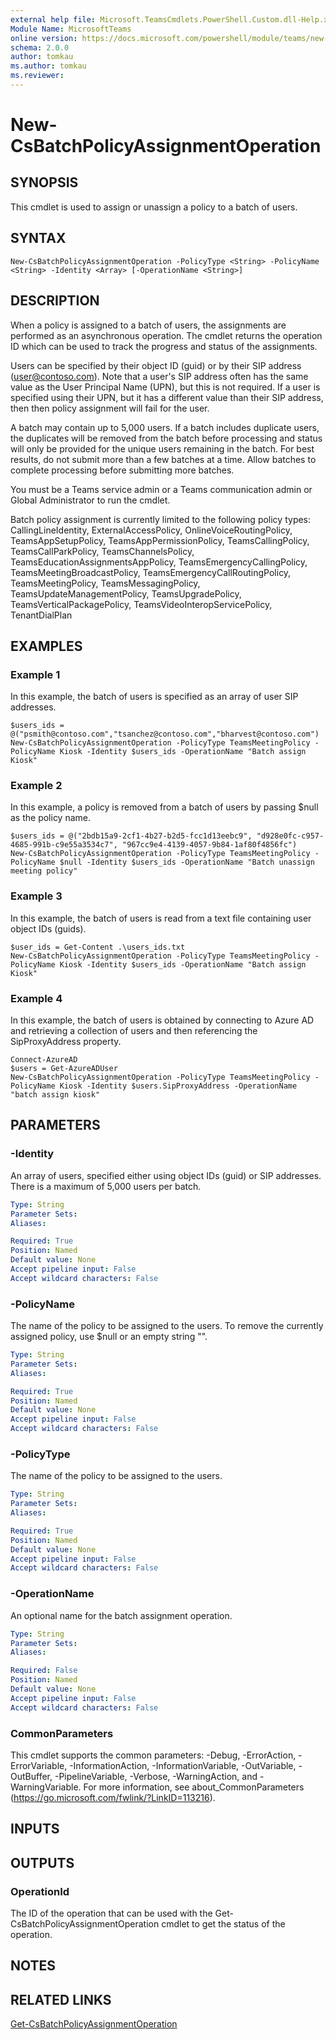 ```yaml
---
external help file: Microsoft.TeamsCmdlets.PowerShell.Custom.dll-Help.xml
Module Name: MicrosoftTeams
online version: https://docs.microsoft.com/powershell/module/teams/new-csbatchpolicyassignmentoperation
schema: 2.0.0
author: tomkau
ms.author: tomkau
ms.reviewer:
---
```


# New-CsBatchPolicyAssignmentOperation

## SYNOPSIS

This cmdlet is used to assign or unassign a policy to a batch of users.

## SYNTAX

```
New-CsBatchPolicyAssignmentOperation -PolicyType <String> -PolicyName <String> -Identity <Array> [-OperationName <String>]
```

## DESCRIPTION
When a policy is assigned to a batch of users, the assignments are performed as an asynchronous operation.  The cmdlet returns the operation ID which can be used to track the progress and status of the assignments.

Users can be specified by their object ID (guid) or by their SIP address (user@contoso.com). Note that a user's SIP address often has the same value as the User Principal Name (UPN), but this is not required. If a user is specified using their UPN, but it has a different value than their SIP address, then then policy assignment will fail for the user.

A batch may contain up to 5,000 users. If a batch includes duplicate users, the duplicates will be removed from the batch before processing and status will only be provided for the unique users remaining in the batch. For best results, do not submit more than a few batches at a time.  Allow batches to complete processing before submitting more batches.

You must be a Teams service admin or a Teams communication admin or Global Administrator to run the cmdlet.

Batch policy assignment is currently limited to the following policy types:
CallingLineIdentity, ExternalAccessPolicy, OnlineVoiceRoutingPolicy, TeamsAppSetupPolicy, TeamsAppPermissionPolicy, TeamsCallingPolicy, TeamsCallParkPolicy, TeamsChannelsPolicy, TeamsEducationAssignmentsAppPolicy, TeamsEmergencyCallingPolicy, TeamsMeetingBroadcastPolicy, TeamsEmergencyCallRoutingPolicy, TeamsMeetingPolicy, TeamsMessagingPolicy, TeamsUpdateManagementPolicy, TeamsUpgradePolicy,  TeamsVerticalPackagePolicy, TeamsVideoInteropServicePolicy, TenantDialPlan

## EXAMPLES

### Example 1
In this example, the batch of users is specified as an array of user SIP addresses.

```
$users_ids = @("psmith@contoso.com","tsanchez@contoso.com","bharvest@contoso.com")
New-CsBatchPolicyAssignmentOperation -PolicyType TeamsMeetingPolicy -PolicyName Kiosk -Identity $users_ids -OperationName "Batch assign Kiosk"
```

### Example 2
In this example, a policy is removed from a batch of users by passing $null as the policy name.

```
$users_ids = @("2bdb15a9-2cf1-4b27-b2d5-fcc1d13eebc9", "d928e0fc-c957-4685-991b-c9e55a3534c7", "967cc9e4-4139-4057-9b84-1af80f4856fc")
New-CsBatchPolicyAssignmentOperation -PolicyType TeamsMeetingPolicy -PolicyName $null -Identity $users_ids -OperationName "Batch unassign meeting policy"
```

### Example 3
In this example, the batch of users is read from a text file containing user object IDs (guids).

```
$user_ids = Get-Content .\users_ids.txt
New-CsBatchPolicyAssignmentOperation -PolicyType TeamsMeetingPolicy -PolicyName Kiosk -Identity $users_ids -OperationName "Batch assign Kiosk"
```

### Example 4
In this example, the batch of users is obtained by connecting to Azure AD and retrieving a collection of users and then referencing the SipProxyAddress property.

```
Connect-AzureAD
$users = Get-AzureADUser
New-CsBatchPolicyAssignmentOperation -PolicyType TeamsMeetingPolicy -PolicyName Kiosk -Identity $users.SipProxyAddress -OperationName "batch assign kiosk"
```

## PARAMETERS

### -Identity
An array of users, specified either using object IDs (guid) or SIP addresses.  There is a maximum of 5,000 users per batch.

```yaml
Type: String
Parameter Sets:
Aliases:

Required: True
Position: Named
Default value: None
Accept pipeline input: False
Accept wildcard characters: False
```

### -PolicyName
The name of the policy to be assigned to the users. To remove the currently assigned policy, use $null or an empty string "".

```yaml
Type: String
Parameter Sets:
Aliases:

Required: True
Position: Named
Default value: None
Accept pipeline input: False
Accept wildcard characters: False
```

### -PolicyType
The name of the policy to be assigned to the users.

```yaml
Type: String
Parameter Sets:
Aliases:

Required: True
Position: Named
Default value: None
Accept pipeline input: False
Accept wildcard characters: False
```

### -OperationName
An optional name for the batch assignment operation.

```yaml
Type: String
Parameter Sets:
Aliases:

Required: False
Position: Named
Default value: None
Accept pipeline input: False
Accept wildcard characters: False
```

### CommonParameters
This cmdlet supports the common parameters: -Debug, -ErrorAction, -ErrorVariable, -InformationAction, -InformationVariable, -OutVariable, -OutBuffer, -PipelineVariable, -Verbose, -WarningAction, and -WarningVariable.
For more information, see about_CommonParameters (https://go.microsoft.com/fwlink/?LinkID=113216).

## INPUTS

## OUTPUTS

### OperationId
The ID of the operation that can be used with the Get-CsBatchPolicyAssignmentOperation cmdlet to get the status of the operation.

## NOTES

## RELATED LINKS

[Get-CsBatchPolicyAssignmentOperation](Get-CsBatchPolicyAssignmentOperation.md)
